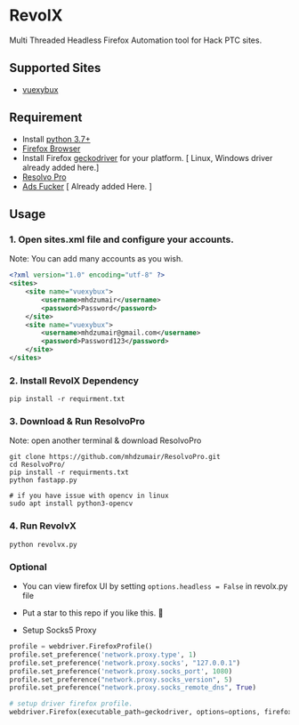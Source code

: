 # RevolX

Multi Threaded Headless Firefox Automation tool for Hack PTC sites.

## Supported Sites

- [vuexybux](https://vuexybux.com/)


## Requirement

- Install [python 3.7+](https://www.python.org/downloads/)
- [Firefox Browser](https://www.mozilla.org/en-US/firefox/new/)
- Install Firefox [geckodriver](https://github.com/mozilla/geckodriver/releases) for your platform. [ Linux, Windows driver already added here.]
- [Resolvo Pro](https://github.com/mhdzumair/ResolvoPro.git)
- [Ads Fucker](https://github.com/mhdzumair/ads_fucker) [ Already added Here. ]


## Usage

### 1. Open sites.xml file and configure your accounts.
Note: You can add many accounts as you wish.

```xml
<?xml version="1.0" encoding="utf-8" ?>
<sites>
    <site name="vuexybux">
        <username>mhdzumair</username>
        <password>Password</password>
    </site>
    <site name="vuexybux">
        <username>mhdzumair@gmail.com</username>
        <password>Password123</password>
    </site>
</sites>
```

### 2. Install RevolX Dependency
```shell
pip install -r requirment.txt
```

### 3. Download & Run ResolvoPro
Note: open another terminal & download ResolvoPro
```shell
git clone https://github.com/mhdzumair/ResolvoPro.git
cd ResolvoPro/
pip install -r requirments.txt
python fastapp.py

# if you have issue with opencv in linux
sudo apt install python3-opencv
```

### 4. Run RevolvX
```shell
python revolvx.py
```

### Optional
- You can view firefox UI by setting
``options.headless = False`` in revolx.py file

- Put a star to this repo if you like this.  :hugs:

- Setup Socks5 Proxy

```python
profile = webdriver.FirefoxProfile()
profile.set_preference('network.proxy.type', 1)
profile.set_preference('network.proxy.socks', "127.0.0.1")
profile.set_preference('network.proxy.socks_port', 1080)
profile.set_preference("network.proxy.socks_version", 5)
profile.set_preference("network.proxy.socks_remote_dns", True)

# setup driver firefox profile. 
webdriver.Firefox(executable_path=geckodriver, options=options, firefox_profile=profile)
```
